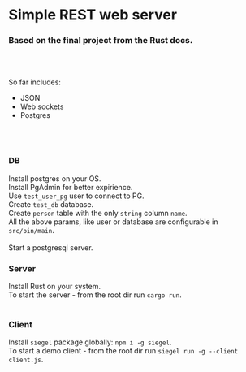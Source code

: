 # Simple REST web server
### Based on the final project from the Rust docs.


<br /><br />

So far includes:
- JSON
- Web sockets
- Postgres

<br /><br />


### DB

Install postgres on your OS.<br />
Install PgAdmin for better expirience.<br />
Use `test_user_pg` user to connect to PG.<br />
Create `test_db` database.<br />
Create `person` table with the only `string` column `name`.<br />
All the above params, like user or database are configurable in `src/bin/main`.<br /><br />
Start a postgresql server.<br />


### Server
Install Rust on your system.<br />
To start the server - from the root dir run `cargo run`.<br /><br />

### Client

Install `siegel` package globally: `npm i -g siegel`.<br />
To start a demo client - from the root dir run `siegel run -g --client client.js`. <br />
